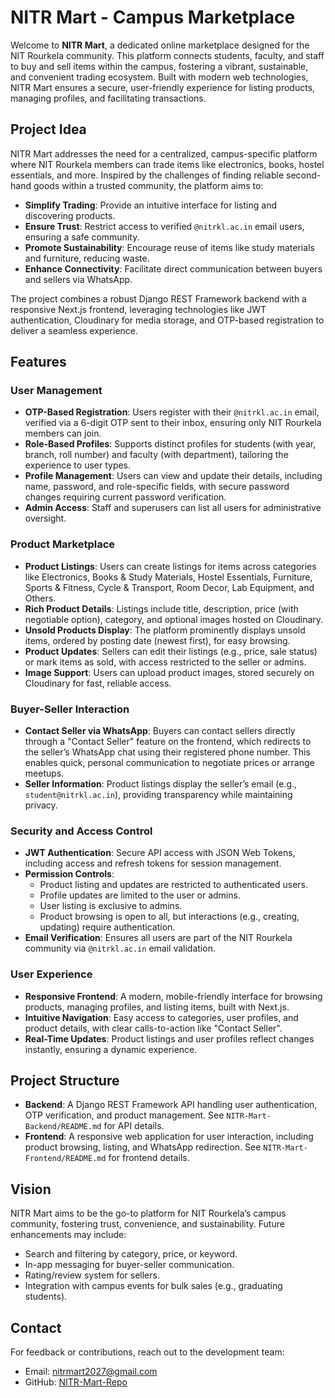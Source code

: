 # NITR Mart - Campus Marketplace

Welcome to **NITR Mart**, a dedicated online marketplace designed for the NIT Rourkela community. This platform connects students, faculty, and staff to buy and sell items within the campus, fostering a vibrant, sustainable, and convenient trading ecosystem. Built with modern web technologies, NITR Mart ensures a secure, user-friendly experience for listing products, managing profiles, and facilitating transactions.

## Project Idea

NITR Mart addresses the need for a centralized, campus-specific platform where NIT Rourkela members can trade items like electronics, books, hostel essentials, and more. Inspired by the challenges of finding reliable second-hand goods within a trusted community, the platform aims to:
- **Simplify Trading**: Provide an intuitive interface for listing and discovering products.
- **Ensure Trust**: Restrict access to verified `@nitrkl.ac.in` email users, ensuring a safe community.
- **Promote Sustainability**: Encourage reuse of items like study materials and furniture, reducing waste.
- **Enhance Connectivity**: Facilitate direct communication between buyers and sellers via WhatsApp.

The project combines a robust Django REST Framework backend with a responsive Next.js frontend, leveraging technologies like JWT authentication, Cloudinary for media storage, and OTP-based registration to deliver a seamless experience.

## Features

### User Management
- **OTP-Based Registration**: Users register with their `@nitrkl.ac.in` email, verified via a 6-digit OTP sent to their inbox, ensuring only NIT Rourkela members can join.
- **Role-Based Profiles**: Supports distinct profiles for students (with year, branch, roll number) and faculty (with department), tailoring the experience to user types.
- **Profile Management**: Users can view and update their details, including name, password, and role-specific fields, with secure password changes requiring current password verification.
- **Admin Access**: Staff and superusers can list all users for administrative oversight.

### Product Marketplace
- **Product Listings**: Users can create listings for items across categories like Electronics, Books & Study Materials, Hostel Essentials, Furniture, Sports & Fitness, Cycle & Transport, Room Decor, Lab Equipment, and Others.
- **Rich Product Details**: Listings include title, description, price (with negotiable option), category, and optional images hosted on Cloudinary.
- **Unsold Products Display**: The platform prominently displays unsold items, ordered by posting date (newest first), for easy browsing.
- **Product Updates**: Sellers can edit their listings (e.g., price, sale status) or mark items as sold, with access restricted to the seller or admins.
- **Image Support**: Users can upload product images, stored securely on Cloudinary for fast, reliable access.

### Buyer-Seller Interaction
- **Contact Seller via WhatsApp**: Buyers can contact sellers directly through a "Contact Seller" feature on the frontend, which redirects to the seller’s WhatsApp chat using their registered phone number. This enables quick, personal communication to negotiate prices or arrange meetups.
- **Seller Information**: Product listings display the seller’s email (e.g., `student@nitrkl.ac.in`), providing transparency while maintaining privacy.

### Security and Access Control
- **JWT Authentication**: Secure API access with JSON Web Tokens, including access and refresh tokens for session management.
- **Permission Controls**:
  - Product listing and updates are restricted to authenticated users.
  - Profile updates are limited to the user or admins.
  - User listing is exclusive to admins.
  - Product browsing is open to all, but interactions (e.g., creating, updating) require authentication.
- **Email Verification**: Ensures all users are part of the NIT Rourkela community via `@nitrkl.ac.in` email validation.

### User Experience
- **Responsive Frontend**: A modern, mobile-friendly interface for browsing products, managing profiles, and listing items, built with Next.js.
- **Intuitive Navigation**: Easy access to categories, user profiles, and product details, with clear calls-to-action like "Contact Seller".
- **Real-Time Updates**: Product listings and user profiles reflect changes instantly, ensuring a dynamic experience.

## Project Structure
- **Backend**: A Django REST Framework API handling user authentication, OTP verification, and product management. See `NITR-Mart-Backend/README.md` for API details.
- **Frontend**: A responsive web application for user interaction, including product browsing, listing, and WhatsApp redirection. See `NITR-Mart-Frontend/README.md` for frontend details.

## Vision
NITR Mart aims to be the go-to platform for NIT Rourkela’s campus community, fostering trust, convenience, and sustainability. Future enhancements may include:
- Search and filtering by category, price, or keyword.
- In-app messaging for buyer-seller communication.
- Rating/review system for sellers.
- Integration with campus events for bulk sales (e.g., graduating students).

## Contact
For feedback or contributions, reach out to the development team:
- Email: nitrmart2027@gmail.com
- GitHub: [NITR-Mart-Repo](https://github.com/iamnitishsah/NITR-Mart)